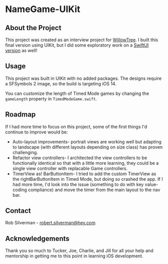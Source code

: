 # NameGame-UIKit

## About the Project

This project was created as an interview project for [WillowTree](https://willowtreeapps.com/). I built this final version using UIKit, but I did some exploratory work on a [SwiftUI version](https://github.com/RobSilverman/NameGame-SwiftUI) as well!

## Usage

This project was built in UIKit with no added packages. The designs require a SFSymbols 2 image, so the build is targeting iOS 14.

You can customize the length of Timed Mode games by changing the `gameLength` property in `TimedModeGame.swift`.

## Roadmap

If I had more time to focus on this project, some of the first things I'd continue to improve would be:
* Auto-layout improvements- portrait views are working well but adapting to landscape (with different layouts depending on size class) has proven challenging.
* Refactor view controllers- I architected the view controllers to be functionally identical so that with a little more learning, they could be a single view controller with replacable Game controllers.
* TimerView as! BarButtonItem- I tried to add the custom TimerView as the rightBarButtonItem in Timed Mode, but doing so crashed the app. If I had more time, I'd look into the issue (something to do with key value-coding compliance) and move the timer from the main layout to the nav bar.

## Contact

Rob Silverman - robert.silverman@hey.com

## Acknowledgements

Thank you so much to Tucker, Joe, Charlie, and Jill for all your help and mentorship in getting me to this point in learning iOS development. 
